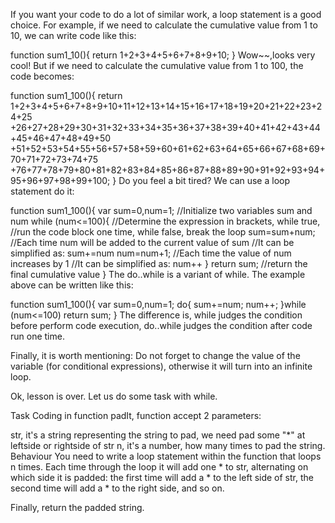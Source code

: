 If you want your code to do a lot of similar work, a loop statement is a good choice. For example, if we need to calculate the cumulative value from 1 to 10, we can write code like this:

function sum1_10(){
  return 1+2+3+4+5+6+7+8+9+10;
}
Wow~~,looks very cool! But if we need to calculate the cumulative value from 1 to 100, the code becomes:

function sum1_100(){
  return 1+2+3+4+5+6+7+8+9+10+11+12+13+14+15+16+17+18+19+20+21+22+23+24+25
  +26+27+28+29+30+31+32+33+34+35+36+37+38+39+40+41+42+43+44+45+46+47+48+49+50
  +51+52+53+54+55+56+57+58+59+60+61+62+63+64+65+66+67+68+69+70+71+72+73+74+75
  +76+77+78+79+80+81+82+83+84+85+86+87+88+89+90+91+92+93+94+95+96+97+98+99+100;
}
Do you feel a bit tired? We can use a loop statement do it:

function sum1_100(){
  var sum=0,num=1;    //Initialize two variables sum and num
  while (num<=100){   //Determine the expression in brackets, while true, 
                      //run the code block one time, while false, break the loop
    sum=sum+num;      //Each time num will be added to the current value of sum
                      //It can be simplified as:  sum+=num
    num=num+1;        //Each time the value of num increases by 1
                      //It can be simplified as:  num++
  }
  return sum;         //return the final cumulative value
}
The do..while is a variant of while. The example above can be written like this:

function sum1_100(){
  var sum=0,num=1;
  do{
    sum+=num;
    num++;
  }while (num<=100)
  return sum;
}
The difference is, while judges the condition before perform code execution, do..while judges the condition after code run one time.

Finally, it is worth mentioning: Do not forget to change the value of the variable (for conditional expressions), otherwise it will turn into an infinite loop.

Ok, lesson is over. Let us do some task with while.

Task
Coding in function padIt, function accept 2 parameters:

str, it's a string representing the string to pad, we need pad some "*" at leftside or rightside of str
n, it's a number, how many times to pad the string.
Behaviour
You need to write a loop statement within the function that loops n times. Each time through the loop it will add one * to str, alternating on which side it is padded: the first time will add a * to the left side of str, the second time will add a * to the right side, and so on.

Finally, return the padded string.